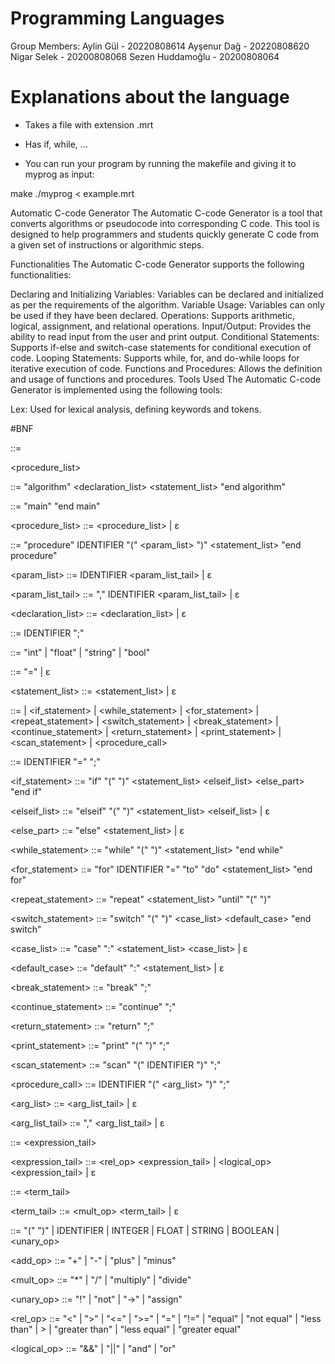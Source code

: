 # Programming Languages
Group Members: Aylin Gül -  20220808614
              Ayşenur Dağ - 20220808620
              Nigar Selek - 20200808068
              Sezen Huddamoğlu - 20200808064


# Explanations about the language

- Takes a file with extension .mrt
- Has if, while, ...

- You can run your program by running the makefile and giving it to myprog as input:

make
./myprog < example.mrt



Automatic C-code Generator
The Automatic C-code Generator is a tool that converts algorithms or pseudocode into corresponding C code. This tool is designed to help programmers and students quickly generate C code from a given set of instructions or algorithmic steps.

Functionalities
The Automatic C-code Generator supports the following functionalities:

Declaring and Initializing Variables: Variables can be declared and initialized as per the requirements of the algorithm.
Variable Usage: Variables can only be used if they have been declared.
Operations: Supports arithmetic, logical, assignment, and relational operations.
Input/Output: Provides the ability to read input from the user and print output.
Conditional Statements: Supports if-else and switch-case statements for conditional execution of code.
Looping Statements: Supports while, for, and do-while loops for iterative execution of code.
Functions and Procedures: Allows the definition and usage of functions and procedures.
Tools Used
The Automatic C-code Generator is implemented using the following tools:

Lex: Used for lexical analysis, defining keywords and tokens.


#BNF

  <program> ::= <algorithm> <main> <procedure_list>

  <algorithm> ::= "algorithm" <declaration_list> <statement_list> "end algorithm"

  <main> ::= "main" <statement_list> "end main"

  <procedure_list> ::= <procedure> <procedure_list> | ε

<procedure> ::= "procedure" IDENTIFIER "(" <param_list> ")" <statement_list> "end procedure"

<param_list> ::= IDENTIFIER <param_list_tail> | ε

<param_list_tail> ::= "," IDENTIFIER <param_list_tail> | ε

<declaration_list> ::= <declaration> <declaration_list> | ε

<declaration> ::= <type> IDENTIFIER <init> ";"

<type> ::= "int" | "float" | "string" | "bool"

<init> ::= "=" <expression> | ε

<statement_list> ::= <statement> <statement_list> | ε

<statement> ::= <assignment> | <if_statement> | <while_statement> | <for_statement> | <repeat_statement> | <switch_statement> | <break_statement> | <continue_statement> | <return_statement> | <print_statement> | <scan_statement> | <procedure_call>

<assignment> ::= IDENTIFIER "=" <expression> ";"

<if_statement> ::= "if" "(" <expression> ")" <statement_list> <elseif_list> <else_part> "end if"

<elseif_list> ::= "elseif" "(" <expression> ")" <statement_list> <elseif_list> | ε

<else_part> ::= "else" <statement_list> | ε

<while_statement> ::= "while" "(" <expression> ")" <statement_list> "end while"

<for_statement> ::= "for" IDENTIFIER "=" <expression> "to" <expression> "do" <statement_list> "end for"

<repeat_statement> ::= "repeat" <statement_list> "until" "(" <expression> ")"

<switch_statement> ::= "switch" "(" <expression> ")" <case_list> <default_case> "end switch"

<case_list> ::= "case" <expression> ":" <statement_list> <case_list> | ε

<default_case> ::= "default" ":" <statement_list> | ε

<break_statement> ::= "break" ";"

<continue_statement> ::= "continue" ";"

<return_statement> ::= "return" <expression> ";"

<print_statement> ::= "print" "(" <expression> ")" ";"

<scan_statement> ::= "scan" "(" IDENTIFIER ")" ";"

<procedure_call> ::= IDENTIFIER "(" <arg_list> ")" ";"

<arg_list> ::= <expression> <arg_list_tail> | ε

<arg_list_tail> ::= "," <expression> <arg_list_tail> | ε

<expression> ::= <term> <expression_tail>

<expression_tail> ::= <rel_op> <term> <expression_tail> | <logical_op> <term> <expression_tail> | ε

<term> ::= <factor> <term_tail>

<term_tail> ::= <mult_op> <factor> <term_tail> | ε

<factor> ::= "(" <expression> ")" | IDENTIFIER | INTEGER | FLOAT | STRING | BOOLEAN | <unary_op> <factor>

<add_op> ::= "+" | "-" | "plus" | "minus" 

<mult_op> ::= "*" | "/" | "multiply" | "divide"

<unary_op> ::= "!" | "not" | "->" | "assign"

<rel_op> ::= "<" | ">" | "<=" | ">=" | "=" | "!=" | "equal" | "not equal" | "less than" | > | "greater than" | "less equal" | "greater equal"

<logical_op> ::= "&&" | "||" | "and" | "or"
